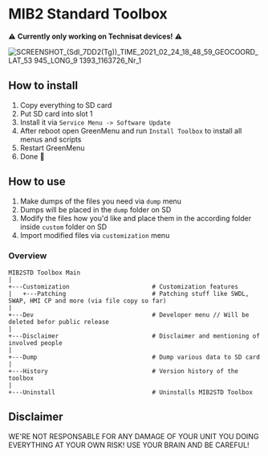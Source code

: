 # MIB2 Standard Toolbox

⚠️ **Currently only working on Technisat devices!** ⚠️

![SCREENSHOT_(Sdl_7DD2(Tg))_TIME_2021_02_24_18_48_59_GEOCOORD_LAT_53 945_LONG_9 1393_1163726_Nr_1](https://user-images.githubusercontent.com/55631413/110868144-53724580-82c8-11eb-9f15-e2f1f4c840dd.png)

## How to install
1. Copy everything to SD card
2. Put SD card into slot 1
3. Install it via `Service Menu -> Software Update`
4. After reboot open GreenMenu and run `Install Toolbox` to install all menus and scripts
5. Restart GreenMenu
6. Done 🙂

## How to use
1. Make dumps of the files you need via `dump` menu
2. Dumps will be placed in the `dump` folder on SD
3. Modify the files how you'd like and place them in the according folder inside `custom` folder on SD
4. Import modified files via `customization` menu

### Overview
```
MIB2STD Toolbox Main
|
+---Customization                       # Customization features
|   +---Patching                        # Patching stuff like SWDL, SWAP, HMI CP and more (via file copy so far)
|
+---Dev                                 # Developer menu // Will be deleted befor public release
|
+---Disclaimer                          # Disclaimer and mentioning of involved people
|
+---Dump                                # Dump various data to SD card
|
+---History                             # Version history of the toolbox
|
+---Uninstall                           # Uninstalls MIB2STD Toolbox
```

## Disclaimer

WE'RE NOT RESPONSABLE FOR ANY DAMAGE OF YOUR UNIT YOU DOING EVERYTHING AT YOUR OWN RISK! USE YOUR BRAIN AND BE CAREFUL!


